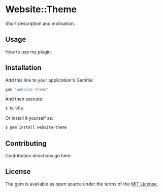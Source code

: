 # Website::Theme
Short description and motivation.

## Usage
How to use my plugin.

## Installation
Add this line to your application's Gemfile:

```ruby
gem "website-theme"
```

And then execute:
```bash
$ bundle
```

Or install it yourself as:
```bash
$ gem install website-theme
```

## Contributing
Contribution directions go here.

## License
The gem is available as open source under the terms of the [MIT License](https://opensource.org/licenses/MIT).
